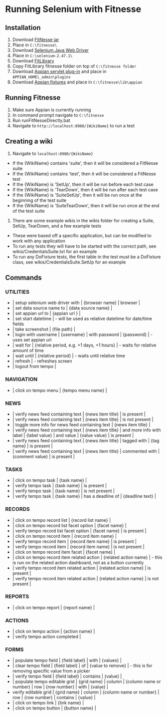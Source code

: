 # Running Selenium with Fitnesse

## Installation

1. Download [FitNesse jar](http://www.fitnesse.org/fitnesse.jar?responder=releaseDownload&release=20111026)
 1. Place in ```C:\fitnesse\```
1. Download [Selenium Java Web Driver](http://selenium-release.storage.googleapis.com/2.47/selenium-java-2.47.1.zip)
 1. Place in ```C:\selenium-2.47.1\```
1. Download [FitLibrary](http://sourceforge.net/projects/fitlibrary/files/latest/download)
 1. Copy FitLibrary fitnesse folder on top of ```C:\fitnesse folder```
1. Download [Appian servlet plug-in](https://github.com/appianps/ps-ext-AutomatedTestFramework/blob/master/plugins/AutomatedTestServlet/AppianAutomatedTestServlet.1.0.0.jar) and place in ```APPIAN_HOME\_admin\plugins```
1. Download [Appian fixtures](https://github.com/appianps/ps-ext-AutomatedTestFramework/blob/master/appian-fixtures.jar) and place in ```C:\fitnesse\lib\appian```

## Running Fitnesse

1. Make sure Appian is currently running
1. In command prompt navigate to ```C:\fitnesse```
1. Run runFitNesseDirectly.bat
1. Navigate to ```http://localhost:8980/{WikiName}``` to run a test

## Creating a wiki
1. Navigate to ```localhost:8980/{WikiName}```
 * If the {WikiName} contains 'suite', then it will be considered a FitNesse suite
 * If the {WikiName} contains 'test', then it will be considered a FitNesse test
 * If the {WikiName} is 'SetUp', then it will be run before each test case
 * If the {WikiName} is 'TearDown', then it will be run after each test case
 * If the {WikiName} is 'SuiteSetUp', then it will be run once at the beginning of the test suite
 * If the {WikiName} is 'SuiteTearDown', then it will be run once at the end of the test suite
1. There are some example wikis in the wikis folder for creating a Suite, SetUp, TearDown, and a few example tests
 * These were based off a specific application, but can be modified to work with any application
 * To run any tests they will have to be started with the correct path, see wikis/CredentialsSuite.txt for an example
 * To run any DoFixture tests, the first table in the test must be a DoFixture class, see wikis/CredentialsSuite.SetUp for an example
 
## Commands

### UTILITIES
* | setup selenium web driver with | {browser name} | browser |
* | set data source name to | {data source name} |
* | set appian url to | {appian url } |
* | set start datetime | - will be used as relative datetime for date/time fields
* | take screenshot | {file path} |
* | login with username | {username} | with password | {password} | - uses set appian url
* | wait for | {relative period, e.g. +1 days, +1 hours} | - waits for relative amount of time
* | wait until | {relative period} | - waits until relative time
* | refresh | - refreshes screen
* | logout from tempo |

### NAVIGATION
* | click on tempo menu | {tempo menu name} |

### NEWS
* | verify news feed containing text | {news item title} | is present |
* | verify news feed containing text | {news item title} | is not present |
* | toggle more info for news feed containing text | {news item title} |
* | verify news feed containing text | {news item title} | and more info with label | {label value} | and value | {value value} | is present |
* | verify news feed containing text | {news item title} | tagged with | {tag name} | is present |
* | verify news feed containing text | {news item title} | commented with | {comment value} | is present |

### TASKS
* | click on tempo task | {task name} |
* | verify tempo task | {task name} | is present |
* | verify tempo task | {task name} | is not present |
* | verify tempo task | {task name} | has a deadline of | {deadline text} |

### RECORDS
* | click on tempo record list | {record list name} |
* | click on tempo record list facet option | {facet name} |
* | verify tempo record list facet option | {facet name} | is present |
* | click on tempo record item | {record item name} |
* | verify tempo record item | {record item name} | is present |
* | verify tempo record item | {record item name} | is not present |
* | click on tempo record item facet | {facet name} |
* | click on tempo record item related action | {related action name} | - this is run on the related action dashboard, not as a button currently
* | verify tempo record item related action | {related action name} | is present |
* | verify tempo record item related action | {related action name} | is not present |

### REPORTS
* | click on tempo report | {report name} |

### ACTIONS
* | click on tempo action | {action name} |
* | verify tempo action completed |

### FORMS
* | populate tempo field | {field label} | with | {values} |
* | clear tempo field | {field label} | of | {value to remove} | - this is for removing specific value from a picker
* | verify tempo field | {field label} | contains | {value} |
* | populate tempo editable grid | {grid name} | column | {column name or number} | row | {row number} | with | {value} |
* verify editable grid | {grid name} | column | {column name or number} | row | {row number} | contains | {value} |
* | click on tempo link | {link name} |
* | click on tempo button | {button name} |

